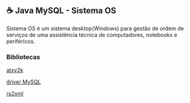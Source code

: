 ☕ Java MySQL - Sistema OS
-
Sistema OS é um sistema desktop(Windows) para gestão de ordem de serviços de uma assistência técnica de computadores, notebooks e periféricos.

### Bibliotecas
[atxy2k](http://atxy2k.github.io/RestrictedTextField/)

[driver MySQL](https://dev.mysql.com/downloads/connector/j/)

[rs2xml](https://sourceforge.net/projects/finalangelsanddemons/files/rs2xml.jar/download)
